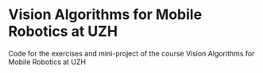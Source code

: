 # Vision Algorithms for Mobile Robotics at UZH

Code for the exercises and mini-project of the course Vision Algorithms for Mobile Robotics at UZH
